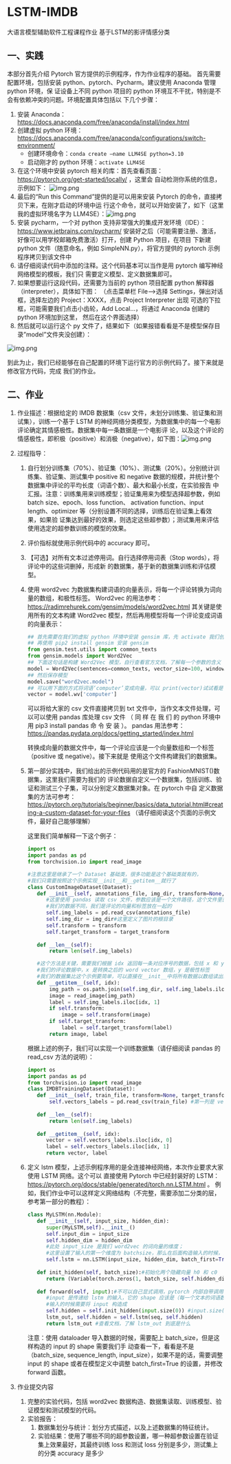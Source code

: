 # LSTM-IMDB
大语言模型辅助软件工程课程作业 基于LSTM的影评情感分类



## 一、实践
本部分首先介绍 Pytorch 官方提供的示例程序，作为作业程序的基础。
首先需要配置环境，包括安装 python、pytorch、Pycharm。建议使用 Anaconda 管理 python 环境，保
证设备上不同 python 项目的 python 环境互不干扰，特别是不会有依赖冲突的问题。环境配置具体包括以
下几个步骤：
1. 安装 Anaconda：https://docs.anaconda.com/free/anaconda/install/index.html
2. 创建虚拟 python 环境：https://docs.anaconda.com/free/anaconda/configurations/switch-environment/
   - 创建环境命令：`conda create –name LLM4SE python=3.10` 
   - 启动刚才的 python 环境：`activate LLM4SE`
3. 在这个环境中安装 pytorch 相关的库：首先查看页面：https://pytorch.org/get-started/locally/ ，这里会
   自动检测你系统的信息，示例如下： ![img.png](img/img.png)
4. 最后的“Run this Command”提供的是可以用来安装 Pytorch 的命令，直接拷贝下来，在刚才启动的环境中运
   行这个命令，就可以开始安装了，如下（这里我的虚拟环境名字为 LLM4SE）：![img.png](img/img1.png)
5. 安装 pycharm，一个对 python 支持非常强大的集成开发环境（IDE）：https://www.jetbrains.com/pycharm/
   安装好之后（可能需要注册、激活，好像可以用学校邮箱免费激活）打开，创建 Python 项目，在项目
   下新建 python 文件（随意命名，例如 SimpleNN.py），将官方提供的 pytorch 示例程序拷贝到该文件中
6. 请仔细阅读代码中添加的注释。这个代码基本可以当作是用 pytorch 编写神经网络模型的模板，我们只
   需要定义模型、定义数据集即可。 
7. 如果想要运行这段代码，还需要为当前的 python 项目配置 python 解释器（interpreter），具体如下图：
   （点击菜单栏 File—>选择 Settings，弹出对话框，选择左边的 Project：XXXX，点击 Project Interpreter 出现
   可选的下拉框，可能需要我们点击小齿轮，Add Local…，将通过 Anaconda 创建的 python 环境加到这里，
   然后在这个界面选择）
8. 然后就可以运行这个 py 文件了，结果如下（如果报错看看是不是模型保存目录”model”文件夹没创建）：

![img.png](img/img2.png)

到此为止，我们已经能够在自己配置的环境下运行官方的示例代码了。接下来就是修改官方代码，完成
我们的作业。

## 二、作业

1. 作业描述：根据给定的 IMDB 数据集（csv 文件，未划分训练集、验证集和测试集），训练一个基于 LSTM
   的神经网络分类模型，为数据集中的每一个电影评论确定其情感极性。数据集中每一条数据是一个电影评
   论，以及这个评论的情感极性，即积极（positive）和消极（negative），如下图：![img.png](img/img3.png)
2. 过程指导：
   1. 自行划分训练集（70%）、验证集（10%）、测试集（20%）。分别统计训练集、验证集、测试集中 positive
   和 negative 数据的规模，并统计整个数据集中评论的平均长度（词语个数）、最大和最小长度，在实验报告
   中汇报。注意：训练集用来训练模型；验证集用来为模型选择超参数，例如 batch size、epoch、loss function、
   activation function、input length、optimizer 等（分别设置不同的选择，训练后在验证集上看效果，如果验
   证集达到最好的效果，则选定这些超参数）；测试集用来评估使用选定的超参数训练的模型的效果。
   2. 评价指标就使用示例代码中的 accuracy 即可。
   3. 【可选】对所有文本过滤停用词。自行选择停用词表（Stop words），将评论中的这些词删掉，形成新
   的数据集，基于新的数据集训练和评估模型。
   4. 使用 word2vec 为数据集构建词语的向量表示，将每一个评论转换为词向量的数组，和极性标签。
   Word2vec 的用法参考：https://radimrehurek.com/gensim/models/word2vec.html
   其关键是使用所有的文本构建 Word2vec 模型，然后再用模型将每一个评论变成词语的向量表示：
   
      ```python
      ## 首先需要在我们的虚拟 python 环境中安装 gensim 库，先 activate 我们创建的环境，
      ## 再使用 pip2 install gensim 安装 gensim
      from gensim.test.utils import common_texts
      from gensim.models import Word2Vec
      ## 下面这句话是构建 Word2Vec 模型，自行查看官方文档，了解每一个参数的含义
      model = Word2Vec(sentences=common_texts, vector_size=100, window=5, min_count=1, workers=4)
      ## 然后保存模型
      model.save("word2vec.model")
      ## 可以用下面的方式将词语‘computer’变成向量，可以 print(vector)试试看是什么
      vector = model.wv['computer']
      ```   
   
      可以将给大家的 csv 文件直接拷贝到 txt 文件中，当作文本文件处理，可以可以使用 pandas 库处理 csv 文件
      （ 同 样 在 我 们 的 python 环境中 用 pip3 install pandas 命 令 安 装 ）。 pandas 用法参考：
      https://pandas.pydata.org/docs/getting_started/index.html
   
      转换成向量的数据文件中，每一个评论应该是一个向量数组和一个标签（positive 或 negative）。接下来就是
      使用这个文件构建我们的数据集。
   
   5. 第一部分实践中，我们给出的示例代码用的是官方的 FashionMNIST()数据集，这里我们需要为我们的
      评论数据自定义一个数据集，包括训练、验证和测试三个子集，可以分别定义数据集对象。在 pytorch 中自
      定义数据集的方法可参考：https://pytorch.org/tutorials/beginner/basics/data_tutorial.html#creating-a-custom-dataset-for-your-files （请仔细阅读这个页面的示例文件，最好自己能够理解）
   
      这里我们简单解释一下这个例子：
   
      ```python
      import os
      import pandas as pd
      from torchvision.io import read_image
      
      #注意这里是继承了一个 Dataset 基础类，很多功能是这个基础类就有的，
      #我们只需要按照这个示例实现__init__和__getitem__就行了
      class CustomImageDataset(Dataset):
         def __init__(self, annotations_file, img_dir, transform=None, target_transform=None):
            #这里使用 pandas 读取 csv 文件，参数应该是一个文件路径，这个文件里面放的是每一张图片的类型，图片是另外存放的
            #我们的数据不同，我们是评论的向量和标签放在一起的
            self.img_labels = pd.read_csv(annotations_file)
            self.img_dir = img_dir#这里定义了图片的根目录
            self.transform = transform
            self.target_transform = target_transform
         
         def __len__(self):
             return len(self.img_labels)
      
         #这个方法是关键，需要我们根据 idx 返回每一条对应序号的数据，包括 x 和 y，这个例子中 x 是 image,y 是 label
         #我们的评论数据中，x 是转换之后的 word vector 数组，y 是极性标签
         #我们的数据集比这个示例要简单，可以直接在__init__中将所有数据以数组读出来，然后在__getitem__中用 idx 获取就行了
         def __getitem__(self, idx):
             img_path = os.path.join(self.img_dir, self.img_labels.iloc[idx, 0])
             image = read_image(img_path)
             label = self.img_labels.iloc[idx, 1]
             if self.transform:
                 image = self.transform(image)
             if self.target_transform:
                 label = self.target_transform(label)
             return image, label
      ```

      根据上述的例子，我们可以实现一个训练数据集（请仔细阅读 pandas 的 read_csv 方法的说明）：
         
      ```python
      import os
      import pandas as pd
      from torchvision.io import read_image
      class IMDBTrainingDataset(Dataset):
         def __init__(self, train_file, transform=None, target_transform=None):
             self.vectors_labels = pd.read_csv(train_file) #第一列是 vector，第二列是 label
            
         def __len__(self):
             return len(self.img_labels)
         
         def __getitem__(self, idx):
            vector = self.vectors_labels.iloc[idx, 0]
            label = self.vectors_labels.iloc[idx, 1]
            return vector, label
      ```   

   6. 定义 lstm 模型，上述示例程序用的是全连接神经网络，本次作业要求大家使用 LSTM 网络。这个可以
   直接使用 Pytorch 中已经封装好的 LSTM：https://pytorch.org/docs/stable/generated/torch.nn.LSTM.html 。
   例如，我们作业中可以这样定义网络结构（不完整，需要添加二分类的层，参考第一部分的教程）：
         
      ```python
      class MyLSTM(nn.Module):
         def __init__(self, input_size, hidden_dim):
            super(MyLSTM,self).__init__()
            self.input_dim = input_size
            self.hidden_dim = hidden_dim
            #此处 input_size 是我们 word2vec 的词向量的维度；
            #这里设置了输入的第一个维度为 batchsize，那么在后面构造输入的时候，需要保证第一个维度是 batch size 数量
            self.lstm = nn.LSTM(input_size, hidden_dim, batch_first=True)
            
         def init_hidden(self, batch_size):#初始化两个隐藏向量 h0 和 c0
            return (Variable(torch.zeros(1, batch_size, self.hidden_dim)), Variable(torch.zeros(1, batch_size, self.hidden_dim)))
               
         def forward(self, input):#不可以自己显式调用，pytorch 内部自带调用机制
            #input 是传递给 lstm 的输入，它的 shape 应该是（每一个文本的词语数量，batch size，词向量维度）
            #输入的时候需要将 input 构造成
            self.hidden = self.init_hidden(input.size(0)) #input.size(0)得到 batch_size
            lstm_out, self.hidden = self.lstm(seq, self.hidden)
            return lstm_out #查看文档，了解 lstm_out 到底是什么
      ```

      注意：使用 dataloader 导入数据的时候，需要配上 batch_size，但是这样构造的 input 的 shape 需要我们手
      动查看一下，看看是不是（batch_size, sequence_length, input_size），如果不是的话，需要调整 input 的 shape
      或者在模型定义中调整 batch_first=True 的设置，并修改 forward 函数。

3. 作业提交内容
   1. 完整的实验代码，包括 word2vec 数据构造、数据集读取、训练模型、验证模型和测试模型的代码。
   2. 实验报告：
      1. 数据集划分与统计：划分方式描述，以及上述数据集的特征统计。
      2. 实验结果：使用了哪些不同的超参数设置，哪一种超参数设置在验证集上效果最好，其最终训练 loss 和测试 loss 分别是多少，测试集上的分类 accuracy 是多少

